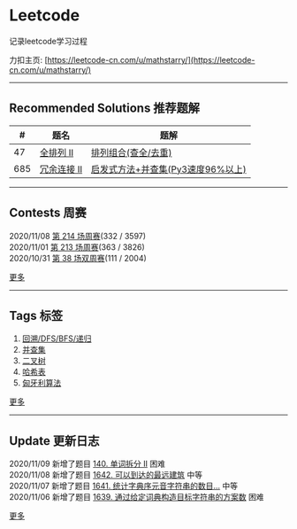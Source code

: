 # Leetcode
记录leetcode学习过程 

力扣主页: [https://leetcode-cn.com/u/mathstarry/](https://leetcode-cn.com/u/mathstarry/)

---
## Recommended Solutions 推荐题解
| # | 题名 | 题解 |
| -- | -- | -- |
| 47 | [全排列 II](https://github.com/Mathstarry/Leetcode/tree/master/problems/0047_permuteUnique) | [排列组合(查全/去重)](https://github.com/Mathstarry/Leetcode/blob/master/problems/0047_permuteUnique/ideas.md) |
| 685 | [冗余连接 II](https://github.com/Mathstarry/Leetcode/tree/master/problems/0685_findRedundantDirectedConnection) | [启发式方法+并查集(Py3速度96%以上)](https://leetcode-cn.com/problems/redundant-connection-ii/solution/qi-fa-shi-fang-fa-bing-cha-ji-py3su-du-96yi-shang-/) |

---

## Contests 周赛
2020/11/08 [第 214 场周赛](https://github.com/Mathstarry/Leetcode/blob/master/contests/overview/weekly/weekly_214.md)(332 / 3597)  
2020/11/01 [第 213 场周赛](https://github.com/Mathstarry/Leetcode/blob/master/contests/overview/weekly/weekly_213.md)(363 / 3826)  
2020/10/31 [第 38 场双周赛](https://github.com/Mathstarry/Leetcode/blob/master/contests/overview/biweekly/biweekly_038.md)(111 / 2004)

[更多](https://github.com/Mathstarry/Leetcode/blob/master/contests/overview/README.md)

---
## Tags 标签
1. [回溯/DFS/BFS/递归](https://github.com/Mathstarry/Leetcode/tree/master/tags/trackback_DFS_BFS_recursion)  
2. [并查集](https://github.com/Mathstarry/Leetcode/blob/master/tags/unionfind/README.md)
3. [二叉树](https://github.com/Mathstarry/Leetcode/tree/master/tags/binary-tree)
4. [哈希表](https://github.com/Mathstarry/Leetcode/tree/master/tags/hashMap)
5. [匈牙利算法](https://github.com/Mathstarry/Leetcode/tree/master/tags/bipartite-graph)

[更多](https://github.com/Mathstarry/Leetcode/tree/master/tags)

---
## Update 更新日志
2020/11/09 新增了题目 [140. 单词拆分 II](https://github.com/Mathstarry/Leetcode/tree/master/problems/0140_wordBreak) 困难   
2020/11/08 新增了题目 [1642. 可以到达的最远建筑](https://github.com/Mathstarry/Leetcode/blob/master/problems/1642_furthestBuilding/README.md) 中等   
2020/11/07 新增了题目 [1641. 统计字典序元音字符串的数目...](https://github.com/Mathstarry/Leetcode/tree/master/problems/1641_countVowelStrings) 中等   
2020/11/06 新增了题目 [1639. 通过给定词典构造目标字符串的方案数](https://github.com/Mathstarry/Leetcode/tree/master/problems/1639_numWays) 困难   

[更多](https://github.com/Mathstarry/Leetcode/blob/master/UPDATE.md#Update)
